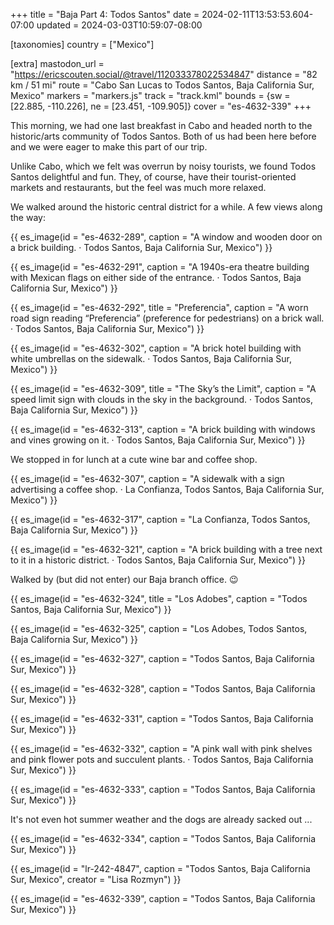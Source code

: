 +++
title = "Baja Part 4: Todos Santos"
date = 2024-02-11T13:53:53.604-07:00
updated = 2024-03-03T10:59:07-08:00

[taxonomies]
country = ["Mexico"]

[extra]
mastodon_url = "https://ericscouten.social/@travel/112033378022534847"
distance = "82 km / 51 mi"
route = "Cabo San Lucas to Todos Santos, Baja California Sur, Mexico"
markers = "markers.js"
track = "track.kml"
bounds = {sw = [22.885, -110.226], ne = [23.451, -109.905]}
cover = "es-4632-339"
+++

This morning, we had one last breakfast in Cabo and headed north to the historic/arts community of Todos Santos. Both of us had been here before and we were eager to make this part of our trip.

<!-- more -->

Unlike Cabo, which we felt was overrun by noisy tourists, we found Todos Santos delightful and fun. They, of course, have their tourist-oriented markets and restaurants, but the feel was much more relaxed.

We walked around the historic central district for a while. A few views along the way:

{{ es_image(id = "es-4632-289", caption = "A window and wooden door on a brick building. · Todos Santos, Baja California Sur, Mexico") }}

{{ es_image(id = "es-4632-291", caption = "A 1940s-era theatre building with Mexican flags on either side of the entrance. · Todos Santos, Baja California Sur, Mexico") }}

{{ es_image(id = "es-4632-292", title = "Preferencia", caption = "A worn road sign reading “Preferencia” (preference for pedestrians) on a brick wall. · Todos Santos, Baja California Sur, Mexico") }}

{{ es_image(id = "es-4632-302", caption = "A brick hotel building with white umbrellas on the sidewalk. · Todos Santos, Baja California Sur, Mexico") }}

{{ es_image(id = "es-4632-309", title = "The Sky’s the Limit", caption = "A speed limit sign with clouds in the sky in the background. · Todos Santos, Baja California Sur, Mexico") }}

{{ es_image(id = "es-4632-313", caption = "A brick building with windows and vines growing on it. · Todos Santos, Baja California Sur, Mexico") }}

We stopped in for lunch at a cute wine bar and coffee shop.

{{ es_image(id = "es-4632-307", caption = "A sidewalk with a sign advertising a coffee shop. · La Confianza, Todos Santos, Baja California Sur, Mexico") }}

{{ es_image(id = "es-4632-317", caption = "La Confianza, Todos Santos, Baja California Sur, Mexico") }}

{{ es_image(id = "es-4632-321", caption = "A brick building with a tree next to it in a historic district. · Todos Santos, Baja California Sur, Mexico") }}

Walked by (but did not enter) our Baja branch office. 😉

{{ es_image(id = "es-4632-324", title = "Los Adobes", caption = "Todos Santos, Baja California Sur, Mexico") }}

{{ es_image(id = "es-4632-325", caption = "Los Adobes, Todos Santos, Baja California Sur, Mexico") }}

{{ es_image(id = "es-4632-327", caption = "Todos Santos, Baja California Sur, Mexico") }}

{{ es_image(id = "es-4632-328", caption = "Todos Santos, Baja California Sur, Mexico") }}

{{ es_image(id = "es-4632-331", caption = "Todos Santos, Baja California Sur, Mexico") }}

{{ es_image(id = "es-4632-332", caption = "A pink wall with pink shelves and pink flower pots and succulent plants. · Todos Santos, Baja California Sur, Mexico") }}

{{ es_image(id = "es-4632-333", caption = "Todos Santos, Baja California Sur, Mexico") }}

It's not even hot summer weather and the dogs are already sacked out ...

{{ es_image(id = "es-4632-334", caption = "Todos Santos, Baja California Sur, Mexico") }}

{{ es_image(id = "lr-242-4847", caption = "Todos Santos, Baja California Sur, Mexico", creator = "Lisa Rozmyn") }}

{{ es_image(id = "es-4632-339", caption = "Todos Santos, Baja California Sur, Mexico") }}

